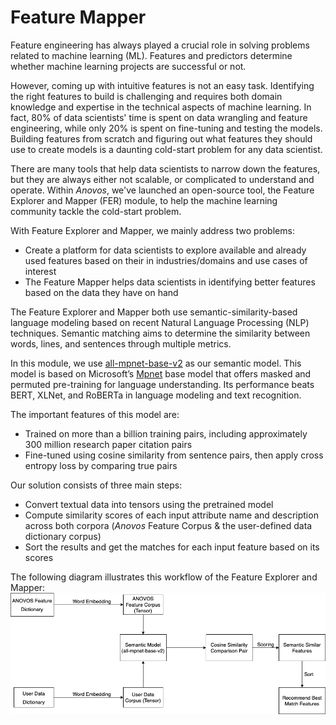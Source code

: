 # Feature Mapper

Feature engineering has always played a crucial role in solving problems related to machine learning (ML).
Features and predictors determine whether machine learning projects are successful or not.

However, coming up with intuitive features is not an easy task.
Identifying the right features to build is challenging and requires both domain knowledge and expertise in the
technical aspects of machine learning.
In fact, 80% of data scientists' time is spent on data wrangling and feature engineering,
while only 20% is spent on fine-tuning and testing the models.
Building features from scratch and figuring out what features they should use to create models is a
daunting cold-start problem for any data scientist.

There are many tools that help data scientists to narrow down the features,
but they are always either not scalable, or complicated to understand and operate.
Within _Anovos_, we've launched an open-source tool, the Feature Explorer and Mapper (FER) module,
to help the machine learning community tackle the cold-start problem.

With Feature Explorer and Mapper, we mainly address two problems:

- Create a platform for data scientists to explore available and already used features based on their
  in industries/domains and use cases of interest
- The Feature Mapper helps data scientists in identifying better features based on the data they have on hand

The Feature Explorer and Mapper both use semantic-similarity-based language modeling based
on recent Natural Language Processing (NLP) techniques.
Semantic matching aims to determine the similarity between words, lines, and sentences through multiple metrics.

In this module, we use [all-mpnet-base-v2](https://huggingface.co/sentence-transformers/all-mpnet-base-v2)
as our semantic model.
This model is based on Microsoft’s [Mpnet](https://arxiv.org/abs/2004.09297) base model
that offers masked and permuted pre-training for language understanding.
Its performance beats BERT, XLNet, and RoBERTa in language modeling and text recognition.

The important features of this model are:

- Trained on more than a billion training pairs, including approximately 300 million research paper citation pairs
- Fine-tuned using cosine similarity from sentence pairs, then apply cross entropy loss by comparing true pairs

Our solution consists of three main steps:

- Convert textual data into tensors using the pretrained model
- Compute similarity scores of each input attribute name and description across both corpora
  (_Anovos_ Feature Corpus & the user-defined data dictionary corpus)
- Sort the results and get the matches for each input feature based on its scores

The following diagram illustrates this workflow of the Feature Explorer and Mapper:
![Solution Details Diagram](../assets/feature_mapper_workflow.png)
